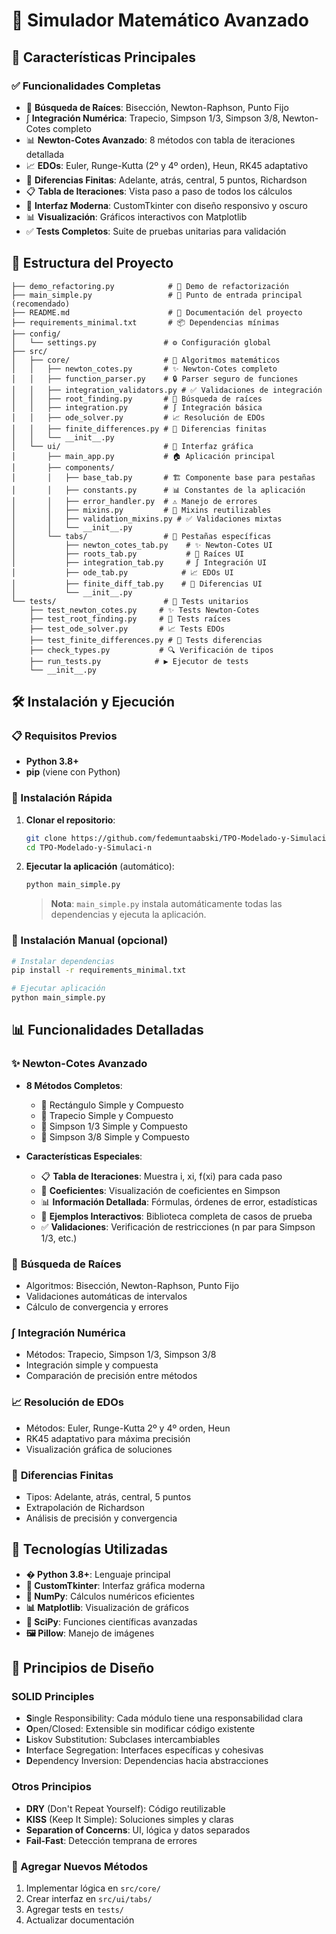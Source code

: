 # 🧮 Simulador Matemático Avanzado 

## 🚀 Características Principales

### ✅ **Funcionalidades Completas**
- 🎯 **Búsqueda de Raíces**: Bisección, Newton-Raphson, Punto Fijo
- ∫ **Integración Numérica**: Trapecio, Simpson 1/3, Simpson 3/8, Newton-Cotes completo
- 📊 **Newton-Cotes Avanzado**: 8 métodos con tabla de iteraciones detallada
- 📈 **EDOs**: Euler, Runge-Kutta (2º y 4º orden), Heun, RK45 adaptativo
- 🔢 **Diferencias Finitas**: Adelante, atrás, central, 5 puntos, Richardson
- 📋 **Tabla de Iteraciones**: Vista paso a paso de todos los cálculos
- 🎨 **Interfaz Moderna**: CustomTkinter con diseño responsivo y oscuro
- 📊 **Visualización**: Gráficos interactivos con Matplotlib
- ✅ **Tests Completos**: Suite de pruebas unitarias para validación

## 📁 Estructura del Proyecto

```
├── demo_refactoring.py            # 🔄 Demo de refactorización
├── main_simple.py                 # 🚀 Punto de entrada principal (recomendado)
├── README.md                      # 📖 Documentación del proyecto
├── requirements_minimal.txt       # 📦 Dependencias mínimas
├── config/
│   └── settings.py               # ⚙️ Configuración global
├── src/
│   ├── core/                     # 🧮 Algoritmos matemáticos
│   │   ├── newton_cotes.py       # ✨ Newton-Cotes completo
│   │   ├── function_parser.py    # 🔒 Parser seguro de funciones
│   │   ├── integration_validators.py # ✅ Validaciones de integración
│   │   ├── root_finding.py       # 🎯 Búsqueda de raíces
│   │   ├── integration.py        # ∫ Integración básica
│   │   ├── ode_solver.py         # 📈 Resolución de EDOs
│   │   ├── finite_differences.py # 🔢 Diferencias finitas
│   │   └── __init__.py
│   └── ui/                       # 🎨 Interfaz gráfica
│       ├── main_app.py           # 🏠 Aplicación principal
│       ├── components/
│       │   ├── base_tab.py       # 🏗️ Componente base para pestañas
│       │   ├── constants.py      # 📊 Constantes de la aplicación
│       │   ├── error_handler.py  # ⚠️ Manejo de errores
│       │   ├── mixins.py         # 🔧 Mixins reutilizables
│       │   ├── validation_mixins.py # ✅ Validaciones mixtas
│       │   └── __init__.py
│       └── tabs/                 # 📑 Pestañas específicas
│           ├── newton_cotes_tab.py    # ✨ Newton-Cotes UI
│           ├── roots_tab.py           # 🎯 Raíces UI
│           ├── integration_tab.py     # ∫ Integración UI
│           ├── ode_tab.py            # 📈 EDOs UI
│           ├── finite_diff_tab.py    # 🔢 Diferencias UI
│           └── __init__.py
└── tests/                        # 🧪 Tests unitarios
    ├── test_newton_cotes.py     # ✨ Tests Newton-Cotes
    ├── test_root_finding.py     # 🎯 Tests raíces
    ├── test_ode_solver.py       # 📈 Tests EDOs
    ├── test_finite_differences.py # 🔢 Tests diferencias
    ├── check_types.py           # 🔍 Verificación de tipos
    ├── run_tests.py            # ▶️ Ejecutor de tests
    └── __init__.py
```

## 🛠️ Instalación y Ejecución

### 📋 Requisitos Previos
- **Python 3.8+**
- **pip** (viene con Python)

### 🚀 Instalación Rápida

1. **Clonar el repositorio**:
   ```bash
   git clone https://github.com/fedemuntaabski/TPO-Modelado-y-Simulaci-n.git
   cd TPO-Modelado-y-Simulaci-n
   ```

2. **Ejecutar la aplicación** (automático):
   ```bash
   python main_simple.py
   ```

   > **Nota**: `main_simple.py` instala automáticamente todas las dependencias y ejecuta la aplicación.

### 🔧 Instalación Manual (opcional)

```bash
# Instalar dependencias
pip install -r requirements_minimal.txt

# Ejecutar aplicación
python main_simple.py
```

## 📊 Funcionalidades Detalladas

### ✨ **Newton-Cotes Avanzado**
- **8 Métodos Completos**:
  - 📐 Rectángulo Simple y Compuesto
  - 📏 Trapecio Simple y Compuesto
  - 🎯 Simpson 1/3 Simple y Compuesto
  - 🎯 Simpson 3/8 Simple y Compuesto

- **Características Especiales**:
  - 📋 **Tabla de Iteraciones**: Muestra i, xi, f(xi) para cada paso
  - 🔢 **Coeficientes**: Visualización de coeficientes en Simpson
  - 📊 **Información Detallada**: Fórmulas, órdenes de error, estadísticas
  - 🎯 **Ejemplos Interactivos**: Biblioteca completa de casos de prueba
  - ✅ **Validaciones**: Verificación de restricciones (n par para Simpson 1/3, etc.)

### 🎯 **Búsqueda de Raíces**
- Algoritmos: Bisección, Newton-Raphson, Punto Fijo
- Validaciones automáticas de intervalos
- Cálculo de convergencia y errores

### ∫ **Integración Numérica**
- Métodos: Trapecio, Simpson 1/3, Simpson 3/8
- Integración simple y compuesta
- Comparación de precisión entre métodos

### 📈 **Resolución de EDOs**
- Métodos: Euler, Runge-Kutta 2º y 4º orden, Heun
- RK45 adaptativo para máxima precisión
- Visualización gráfica de soluciones

### 🔢 **Diferencias Finitas**
- Tipos: Adelante, atrás, central, 5 puntos
- Extrapolación de Richardson
- Análisis de precisión y convergencia


## 🔧 Tecnologías Utilizadas

- **� Python 3.8+**: Lenguaje principal
- **🎨 CustomTkinter**: Interfaz gráfica moderna
- **🔢 NumPy**: Cálculos numéricos eficientes
- **📊 Matplotlib**: Visualización de gráficos
- **🔬 SciPy**: Funciones científicas avanzadas
- **🖼️ Pillow**: Manejo de imágenes

## 🎯 Principios de Diseño

### SOLID Principles
- **S**ingle Responsibility: Cada módulo tiene una responsabilidad clara
- **O**pen/Closed: Extensible sin modificar código existente
- **L**iskov Substitution: Subclases intercambiables
- **I**nterface Segregation: Interfaces específicas y cohesivas
- **D**ependency Inversion: Dependencias hacia abstracciones

### Otros Principios
- **DRY** (Don't Repeat Yourself): Código reutilizable
- **KISS** (Keep It Simple): Soluciones simples y claras
- **Separation of Concerns**: UI, lógica y datos separados
- **Fail-Fast**: Detección temprana de errores
### 📝 Agregar Nuevos Métodos
1. Implementar lógica en `src/core/`
2. Crear interfaz en `src/ui/tabs/`
3. Agregar tests en `tests/`
4. Actualizar documentación

